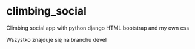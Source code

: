 # climbing_social
Climbing social app with python django HTML bootstrap and my own css

Wszystko znajduje się na branchu devel
